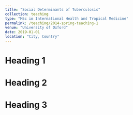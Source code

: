 ```yaml
---
title: "Social Determinants of Tuberculosis"
collection: teaching
type: "MSc in International Health and Tropical Medicine"
permalink: /teaching/2014-spring-teaching-1
venue: "University of Oxford"
date: 2019-01-01
location: "City, Country"
---
```


Heading 1
======

Heading 2
======

Heading 3
======
